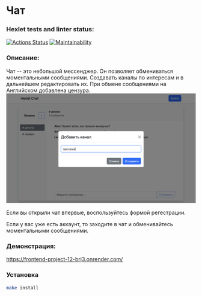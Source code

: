 # Чат

### Hexlet tests and linter status:
[![Actions Status](https://github.com/natalia-nuikina/frontend-project-12/actions/workflows/hexlet-check.yml/badge.svg)](https://github.com/natalia-nuikina/frontend-project-12/actions)
[![Maintainability](https://api.codeclimate.com/v1/badges/5c2ef9c2aac49010e474/maintainability)](https://codeclimate.com/github/natalia-nuikina/frontend-project-12/maintainability)

### Описание:
Чат -- это небольшой мессенджер. Он позволяет обмениваться моментальными сообщениями. Создавать каналы по интересам и в дальнейшем  редактировать их. При обмене сообщениями на Английском добавлена цензура.
![alt text](<Снимок экрана 2024-09-23 в 11.23.21.png>)

Если вы открыли чат впервые, воспользуйтесь формой регестрации.

Если у вас уже есть аккаунт, то заходите в чат и обменивайтесь моментальными сообщениями.

### Демонстрация:
https://frontend-project-12-brj3.onrender.com/

### Установка

```bash
make install
```
